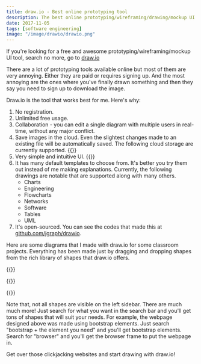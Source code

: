 ```yaml
---
title: draw.io - Best online prototyping tool
description: The best online prototyping/wireframing/drawing/mockup UI tool that needs no registration and is completely free!
date: 2017-11-05
tags: [software engineering]
image: "/image/drawio/drawio.png"
---
```


If you're looking for a free and awesome prototyping/wireframing/mockup UI tool, search no more, go to [draw.io](https://draw.io)

There are a lot of prototyping tools available online but most of them are very annoying. Either they are paid or requires signing up. And the most annoying are the ones where you've finally drawn something and then they say you need to sign up to download the image.

Draw.io is the tool that works best for me. Here's why:

1. No registration.
1. Unlimited free usage.
3. Collaboration - you can edit a single diagram with multiple users in real-time, without any major conflict.
4. Save images in the cloud. Even the slightest changes made to an existing file will be automatically saved. The following cloud storage are currently supported.
{{<local-img src="image/drawio/cloud-save.png">}}
5. Very simple and intuitive UI.
{{<local-img src="image/drawio/mainui.png">}}
6. It has many default templates to choose from. It's better you try them out instead of me making explanations. Currently, the following drawings are notable that are supported along with many others.
    * Charts
    * Engineering
    * Flowcharts
    * Networks
    * Software
    * Tables
    * UML
7. It's open-sourced. You can see the codes that made this at [github.com/jgraph/drawio](https://github.com/jgraph/drawio).

Here are some diagrams that I made with draw.io for some classroom projects. Everything has been made just by dragging and dropping shapes from the rich library of shapes that draw.io offers.

{{<local-img src="image/drawio/demo1.png" caption="Swimlane diagram">}}

{{<local-img src="image/drawio/demo2.png" caption="UML diagram">}}

{{<local-img src="image/drawio/demo3.png" caption="Webpage design">}}

Note that, not all shapes are visible on the left sidebar. There are much much more! Just search for what you want in the search bar and you'll get tons of shapes that will suit your needs. For example, the webpage designed above was made using bootstrap elements. Just search "bootstrap + the element you need" and you'll get bootstrap elements. Search for "browser" and you'll get the browser frame to put the webpage in.

Get over those clickjacking websites and start drawing with draw.io!